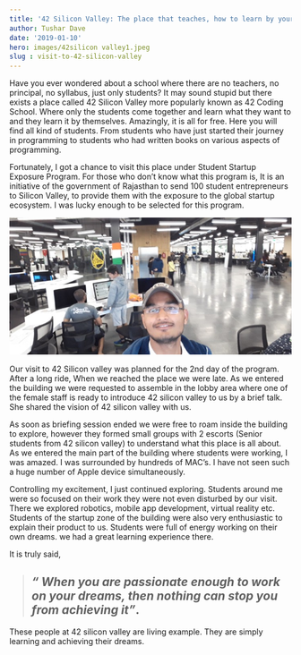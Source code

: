 ```yaml
---
title: '42 Silicon Valley: The place that teaches, how to learn by yourself'
author: Tushar Dave
date: '2019-01-10'
hero: images/42silicon valley1.jpeg
slug : visit-to-42-silicon-valley
---
```

<!--StartFragment-->

Have you ever wondered about a school where there are no teachers, no principal, no syllabus, just only students? It may sound stupid but there exists a place called 42 Silicon Valley more popularly known as 42 Coding School. Where only the students come together and learn what they want to and they learn it by themselves. Amazingly, it is all for free. Here you will find all kind of students. From students who have just started their journey in programming to students who had written books on various aspects of programming.

<!--EndFragment--><!--StartFragment-->

Fortunately, I got a chance to visit this place under Student Startup Exposure Program. For those who don’t know what this program is, It is an initiative of the government of Rajasthan to send 100 student entrepreneurs to Silicon Valley, to provide them with the exposure to the global startup ecosystem. I was lucky enough to be selected for this program.

<!--EndFragment-->

![](images/42-silicon-2.jpeg "Inside 42 Silicon Valley")

<!--StartFragment-->

Our visit to 42 Silicon valley was planned for the 2nd day of the program. After a long ride, When we reached the place we were late. As we entered the building we were requested to assemble in the lobby area where one of the female staff is ready to introduce 42 silicon valley to us by a brief talk. She shared the vision of 42 silicon valley with us. 

As soon as briefing session ended we were free to roam inside the building to explore, however they formed small groups with 2 escorts (Senior students from 42 silicon valley) to understand what this place is all about. As we entered the main part of the building where students were working, I was amazed. I was surrounded by hundreds of MAC’s. I have not seen such a huge number of Apple device simultaneously. 

Controlling my excitement, I just continued exploring. Students around me were so focused on their work they were not even disturbed by our visit. There we explored robotics, mobile app development, virtual reality etc. Students of the startup zone of the building were also very enthusiastic to explain their product to us. Students were full of energy working on their own dreams. we had a great learning experience there.

 It is truly said,

> ## *“ When you are passionate enough to work on your dreams, then nothing can stop you from achieving it”*.

These people at 42 silicon valley are living example. They are simply learning and achieving their dreams.

<!--EndFragment-->
